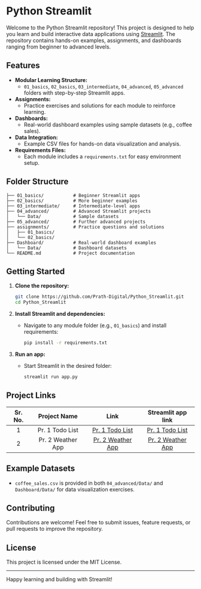 # Python Streamlit

Welcome to the Python Streamlit repository! This project is designed to help you learn and build interactive data applications using [Streamlit](https://streamlit.io/). The repository contains hands-on examples, assignments, and dashboards ranging from beginner to advanced levels.

## Features

- **Modular Learning Structure:**
  - `01_basics`, `02_basics`, `03_intermediate`, `04_advanced`, `05_advanced` folders with step-by-step Streamlit apps.
- **Assignments:**
  - Practice exercises and solutions for each module to reinforce learning.
- **Dashboards:**
  - Real-world dashboard examples using sample datasets (e.g., coffee sales).
- **Data Integration:**
  - Example CSV files for hands-on data visualization and analysis.
- **Requirements Files:**
  - Each module includes a `requirements.txt` for easy environment setup.

## Folder Structure

```
├── 01_basics/           # Beginner Streamlit apps
├── 02_basics/           # More beginner examples
├── 03_intermediate/     # Intermediate-level apps
├── 04_advanced/         # Advanced Streamlit projects
│   └── Data/            # Sample datasets
├── 05_advanced/         # Further advanced projects
├── assignments/         # Practice questions and solutions
│   ├── 01_basics/
│   └── 02_basics/
├── Dashboard/           # Real-world dashboard examples
│   └── Data/            # Dashboard datasets
└── README.md            # Project documentation
```

## Getting Started

1. **Clone the repository:**

   ```bash
   git clone https://github.com/Prath-Digital/Python_Streamlit.git
   cd Python_Streamlit
   ```

2. **Install Streamlit and dependencies:**

   - Navigate to any module folder (e.g., `01_basics`) and install requirements:
     ```bash
     pip install -r requirements.txt
     ```

3. **Run an app:**
   - Start Streamlit in the desired folder:
     ```bash
     streamlit run app.py
     ```

## Project Links

| **Sr. No.** | **Project Name**  |                                **Link**                                 |                            **Streamlit app link**                            |
| :---------: | :---------------: | :---------------------------------------------------------------------: | :--------------------------------------------------------------------------: |
|      1      |  Pr. 1 Todo List  |   [Pr. 1 Todo List](https://github.com/Prath-Digital/Pr.-1-Todo-List)   |   [Pr. 1 Todo List](https://pr-1-todo-list---prath-digital.streamlit.app/)   |
|      2      | Pr. 2 Weather App | [Pr. 2 Weather App](https://github.com/Prath-Digital/Pr.-2-Weather-App) | [Pr. 2 Weather App](https://pr-2-weather-app---prath-digital.streamlit.app/) |

## Example Datasets

- `coffee_sales.csv` is provided in both `04_advanced/Data/` and `Dashboard/Data/` for data visualization exercises.

## Contributing

Contributions are welcome! Feel free to submit issues, feature requests, or pull requests to improve the repository.

## License

This project is licensed under the MIT License.

---

Happy learning and building with Streamlit!
